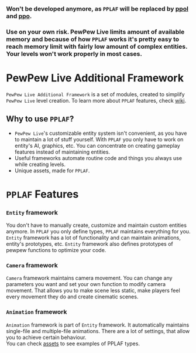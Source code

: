 ### Won't be developed anymore, as `PPLAF` will be replaced by [ppol](https://github.com/glebi574/pewpew-overhaul-lite) and [ppo](https://github.com/glebi574/pewpew-overhaul).
### Use on your own risk. PewPew Live limits amount of available memory and because of how `PPLAF` works it's pretty easy to reach memory limit with fairly low amount of complex entities. Your levels won't work properly in most cases.  
# PewPew Live Additional Framework
`PewPew Live Additional Framework` is a set of modules, created to simplify `PewPew Live` level creation. To learn more about `PPLAF` features, check [wiki](https://github.com/glebi574/PPLAF/wiki).  
## Why to use `PPLAF`?
* `PewPew Live`'s customizable entity system isn't convenient, as you have to maintain a lot of stuff yourself. With `PPLAF` you only have to work on entity's AI, graphics, etc. You can concentrate on creating gameplay features instead of maintaining entities.
* Useful frameworks automate routine code and things you always use while creating levels.
* Unique assets, made for `PPLAF`.
# `PPLAF` Features
### `Entity` framework
You don't have to manually create, customize and maintain custom entities anymore. In `PPLAF` you only define types, `PPLAF` maintains everything for you. `Entity` framework has a lot of functionality and can maintain animations, entity's prototypes, etc. `Entity` framework also defines prototypes of pewpew functions to optimize your code.
### `Camera` framework
`Camera` framework maintains camera movement. You can change any parameters you want and set your own function to modify camera movement. That allows you to make scene less static, make players feel every movement they do and create cinematic scenes.
### `Animation` framework
`Animation` framework is part of `Entity` framework. It automatically maintains single-file and multiple-file animations. There are a lot of settings, that allow you to achieve certain behaviour.  
You can check [assets](https://github.com/glebi574/PPLAF/tree/main/pplaf/assets) to see examples of PPLAF types.
